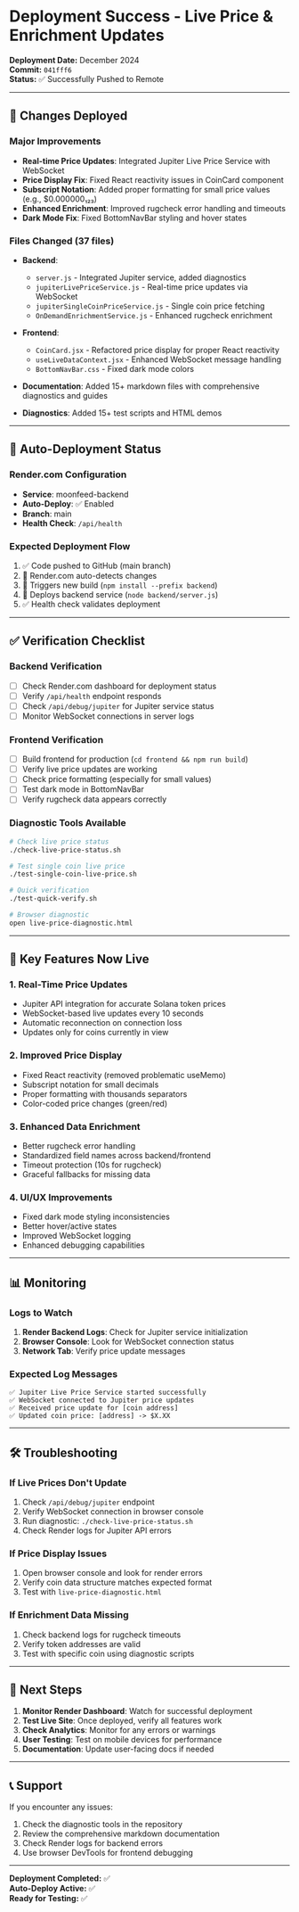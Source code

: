 # Deployment Success - Live Price & Enrichment Updates

**Deployment Date:** December 2024  
**Commit:** `041fff6`  
**Status:** ✅ Successfully Pushed to Remote

---

## 🚀 Changes Deployed

### Major Improvements
- **Real-time Price Updates**: Integrated Jupiter Live Price Service with WebSocket
- **Price Display Fix**: Fixed React reactivity issues in CoinCard component
- **Subscript Notation**: Added proper formatting for small price values (e.g., $0.000000₁₂₃)
- **Enhanced Enrichment**: Improved rugcheck error handling and timeouts
- **Dark Mode Fix**: Fixed BottomNavBar styling and hover states

### Files Changed (37 files)
- **Backend**: 
  - `server.js` - Integrated Jupiter service, added diagnostics
  - `jupiterLivePriceService.js` - Real-time price updates via WebSocket
  - `jupiterSingleCoinPriceService.js` - Single coin price fetching
  - `OnDemandEnrichmentService.js` - Enhanced rugcheck enrichment
  
- **Frontend**:
  - `CoinCard.jsx` - Refactored price display for proper React reactivity
  - `useLiveDataContext.jsx` - Enhanced WebSocket message handling
  - `BottomNavBar.css` - Fixed dark mode colors

- **Documentation**: Added 15+ markdown files with comprehensive diagnostics and guides
- **Diagnostics**: Added 15+ test scripts and HTML demos

---

## 🔄 Auto-Deployment Status

### Render.com Configuration
- **Service**: moonfeed-backend
- **Auto-Deploy**: ✅ Enabled
- **Branch**: main
- **Health Check**: `/api/health`

### Expected Deployment Flow
1. ✅ Code pushed to GitHub (main branch)
2. 🔄 Render.com auto-detects changes
3. 🔄 Triggers new build (`npm install --prefix backend`)
4. 🔄 Deploys backend service (`node backend/server.js`)
5. ✅ Health check validates deployment

---

## ✅ Verification Checklist

### Backend Verification
- [ ] Check Render.com dashboard for deployment status
- [ ] Verify `/api/health` endpoint responds
- [ ] Check `/api/debug/jupiter` for Jupiter service status
- [ ] Monitor WebSocket connections in server logs

### Frontend Verification
- [ ] Build frontend for production (`cd frontend && npm run build`)
- [ ] Verify live price updates are working
- [ ] Check price formatting (especially for small values)
- [ ] Test dark mode in BottomNavBar
- [ ] Verify rugcheck data appears correctly

### Diagnostic Tools Available
```bash
# Check live price status
./check-live-price-status.sh

# Test single coin live price
./test-single-coin-live-price.sh

# Quick verification
./test-quick-verify.sh

# Browser diagnostic
open live-price-diagnostic.html
```

---

## 🎯 Key Features Now Live

### 1. Real-Time Price Updates
- Jupiter API integration for accurate Solana token prices
- WebSocket-based live updates every 10 seconds
- Automatic reconnection on connection loss
- Updates only for coins currently in view

### 2. Improved Price Display
- Fixed React reactivity (removed problematic useMemo)
- Subscript notation for small decimals
- Proper formatting with thousands separators
- Color-coded price changes (green/red)

### 3. Enhanced Data Enrichment
- Better rugcheck error handling
- Standardized field names across backend/frontend
- Timeout protection (10s for rugcheck)
- Graceful fallbacks for missing data

### 4. UI/UX Improvements
- Fixed dark mode styling inconsistencies
- Better hover/active states
- Improved WebSocket logging
- Enhanced debugging capabilities

---

## 📊 Monitoring

### Logs to Watch
1. **Render Backend Logs**: Check for Jupiter service initialization
2. **Browser Console**: Look for WebSocket connection status
3. **Network Tab**: Verify price update messages

### Expected Log Messages
```
✅ Jupiter Live Price Service started successfully
✅ WebSocket connected to Jupiter price updates
✅ Received price update for [coin address]
✅ Updated coin price: [address] -> $X.XX
```

---

## 🛠️ Troubleshooting

### If Live Prices Don't Update
1. Check `/api/debug/jupiter` endpoint
2. Verify WebSocket connection in browser console
3. Run diagnostic: `./check-live-price-status.sh`
4. Check Render logs for Jupiter API errors

### If Price Display Issues
1. Open browser console and look for render errors
2. Verify coin data structure matches expected format
3. Test with `live-price-diagnostic.html`

### If Enrichment Data Missing
1. Check backend logs for rugcheck timeouts
2. Verify token addresses are valid
3. Test with specific coin using diagnostic scripts

---

## 📝 Next Steps

1. **Monitor Render Dashboard**: Watch for successful deployment
2. **Test Live Site**: Once deployed, verify all features work
3. **Check Analytics**: Monitor for any errors or warnings
4. **User Testing**: Test on mobile devices for performance
5. **Documentation**: Update user-facing docs if needed

---

## 📞 Support

If you encounter any issues:
1. Check the diagnostic tools in the repository
2. Review the comprehensive markdown documentation
3. Check Render logs for backend errors
4. Use browser DevTools for frontend debugging

---

**Deployment Completed:** ✅  
**Auto-Deploy Active:** ✅  
**Ready for Testing:** ✅

